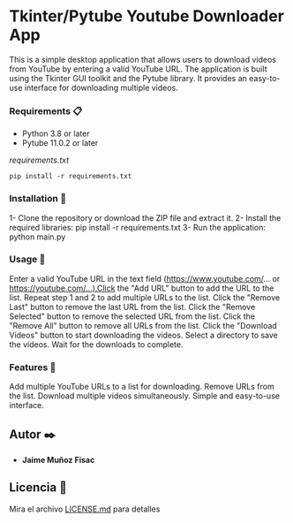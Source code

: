 

# Tkinter/Pytube Youtube Downloader App

This is a simple desktop application that allows users to download videos from YouTube by entering a valid YouTube URL. The application is built using the Tkinter GUI toolkit and the Pytube library. It provides an easy-to-use interface for downloading multiple videos.


### Requirements 📋

 - Python 3.8 or later
 - Pytube 11.0.2 or later 

_requirements.txt_

```
pip install -r requirements.txt
```

### Installation 🔧

1- Clone the repository or download the ZIP file and extract it.
2- Install the required libraries: pip install -r requirements.txt
3- Run the application: python main.py

### Usage 🔧

Enter a valid YouTube URL in the text field (https://www.youtube.com/... or https://youtube.com/...).Click the "Add URL" button to add the URL to the list.
Repeat step 1 and 2 to add multiple URLs to the list.
Click the "Remove Last" button to remove the last URL from the list.
Click the "Remove Selected" button to remove the selected URL from the list.
Click the "Remove All" button to remove all URLs from the list.
Click the "Download Videos" button to start downloading the videos.
Select a directory to save the videos.
Wait for the downloads to complete.

### Features 🔧

Add multiple YouTube URLs to a list for downloading.
Remove URLs from the list.
Download multiple videos simultaneously.
Simple and easy-to-use interface.

## Autor ✒️

* **Jaime Muñoz Fisac** 


## Licencia 📄

Mira el archivo [LICENSE.md](LICENSE.md) para detalles

